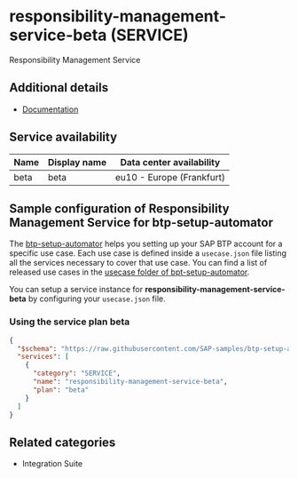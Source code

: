 # responsibility-management-service-beta (SERVICE)

Responsibility Management Service

## Additional details

- [Documentation](https://help.sap.com/viewer/product/DRAFT/RESPONSIBILITY_MANAGEMENT/1.0/en-US)

## Service availability

| Name | Display name | Data center availability  |
|------|----------------|---------------------------|
|  beta  |  beta  | eu10 - Europe (Frankfurt)  |

## Sample configuration of **Responsibility Management Service** for btp-setup-automator

The [btp-setup-automator](https://github.com/SAP-samples/btp-setup-automator) helps you setting up your SAP BTP account for a specific use case. Each use case is defined inside a `usecase.json` file listing all the services necessary to cover that use case. You can find a list of released use cases in the [usecase folder of bpt-setup-automator](https://github.com/SAP-samples/btp-setup-automator/tree/main/usecases).

You can setup a service instance for **responsibility-management-service-beta** by configuring your `usecase.json` file.

### Using the service plan **beta**

```json
{
  "$schema": "https://raw.githubusercontent.com/SAP-samples/btp-setup-automator/main/libs/btpsa-usecase.json",
  "services": [
    {
      "category": "SERVICE",
      "name": "responsibility-management-service-beta",
      "plan": "beta"      
    }
  ]
}
```

## Related categories

- Integration Suite